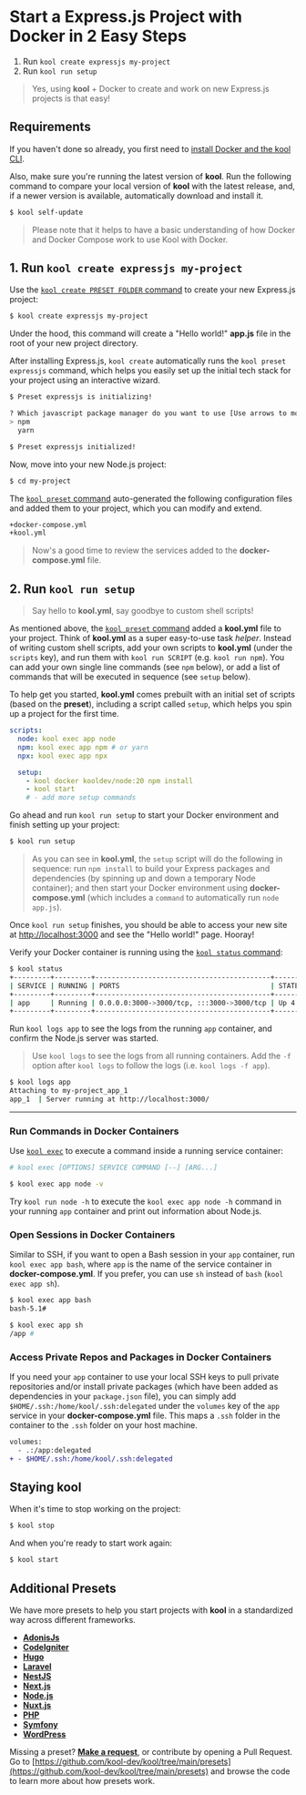 # Start a Express.js Project with Docker in 2 Easy Steps

1. Run `kool create expressjs my-project`
2. Run `kool run setup`

> Yes, using **kool** + Docker to create and work on new Express.js projects is that easy!

## Requirements

If you haven't done so already, you first need to [install Docker and the kool CLI](/docs/getting-started/installation).

Also, make sure you're running the latest version of **kool**. Run the following command to compare your local version of **kool** with the latest release, and, if a newer version is available, automatically download and install it.

```bash
$ kool self-update
```

> Please note that it helps to have a basic understanding of how Docker and Docker Compose work to use Kool with Docker.

## 1. Run `kool create expressjs my-project`

Use the [`kool create PRESET FOLDER` command](/docs/commands/kool-create) to create your new Express.js project:

```bash
$ kool create expressjs my-project
```

Under the hood, this command will create a "Hello world!" **app.js** file in the root of your new project directory.

After installing Express.js, `kool create` automatically runs the `kool preset expressjs` command, which helps you easily set up the initial tech stack for your project using an interactive wizard.

```bash
$ Preset expressjs is initializing!

? Which javascript package manager do you want to use [Use arrows to move, type to filter]
> npm
  yarn

$ Preset expressjs initialized!
```

Now, move into your new Node.js project:

```bash
$ cd my-project
```

The [`kool preset` command](/docs/commands/kool-preset) auto-generated the following configuration files and added them to your project, which you can modify and extend.

```bash
+docker-compose.yml
+kool.yml
```

> Now's a good time to review the services added to the **docker-compose.yml** file.

## 2. Run `kool run setup`

> Say hello to **kool.yml**, say goodbye to custom shell scripts!

As mentioned above, the [`kool preset` command](/docs/commands/kool-preset) added a **kool.yml** file to your project. Think of **kool.yml** as a super easy-to-use task _helper_. Instead of writing custom shell scripts, add your own scripts to **kool.yml** (under the `scripts` key), and run them with `kool run SCRIPT` (e.g. `kool run npm`). You can add your own single line commands (see `npm` below), or add a list of commands that will be executed in sequence (see `setup` below).

To help get you started, **kool.yml** comes prebuilt with an initial set of scripts (based on the **preset**), including a script called `setup`, which helps you spin up a project for the first time.

```yaml
scripts:
  node: kool exec app node
  npm: kool exec app npm # or yarn
  npx: kool exec app npx

  setup:
    - kool docker kooldev/node:20 npm install
    - kool start
	# - add more setup commands
```

Go ahead and run `kool run setup` to start your Docker environment and finish setting up your project:

```bash
$ kool run setup
```

> As you can see in **kool.yml**, the `setup` script will do the following in sequence: run `npm install` to build your Express packages and dependencies (by spinning up and down a temporary Node container); and then start your Docker environment using **docker-compose.yml** (which includes a `command` to automatically run `node app.js`).

Once `kool run setup` finishes, you should be able to access your new site at [http://localhost:3000](http://localhost:3000) and see the "Hello world!" page. Hooray!

Verify your Docker container is running using the [`kool status` command](/docs/commands/kool-status):

```bash
$ kool status
+---------+---------+-------------------------------------------+--------------+
| SERVICE | RUNNING | PORTS                                     | STATE        |
+---------+---------+-------------------------------------------+--------------+
| app     | Running | 0.0.0.0:3000->3000/tcp, :::3000->3000/tcp | Up 4 seconds |
+---------+---------+-------------------------------------------+--------------+
```

Run `kool logs app` to see the logs from the running `app` container, and confirm the Node.js server was started.

> Use `kool logs` to see the logs from all running containers. Add the `-f` option after `kool logs` to follow the logs (i.e. `kool logs -f app`).

```bash
$ kool logs app
Attaching to my-project_app_1
app_1  | Server running at http://localhost:3000/
```

---

### Run Commands in Docker Containers

Use [`kool exec`](/docs/commands/kool-exec) to execute a command inside a running service container:

```bash
# kool exec [OPTIONS] SERVICE COMMAND [--] [ARG...]

$ kool exec app node -v
```

Try `kool run node -h` to execute the `kool exec app node -h` command in your running `app` container and print out information about Node.js.

### Open Sessions in Docker Containers

Similar to SSH, if you want to open a Bash session in your `app` container, run `kool exec app bash`, where `app` is the name of the service container in **docker-compose.yml**. If you prefer, you can use `sh` instead of `bash` (`kool exec app sh`).

```bash
$ kool exec app bash
bash-5.1#

$ kool exec app sh
/app #
```

### Access Private Repos and Packages in Docker Containers

If you need your `app` container to use your local SSH keys to pull private repositories and/or install private packages (which have been added as dependencies in your `package.json` file), you can simply add `$HOME/.ssh:/home/kool/.ssh:delegated` under the `volumes` key of the `app` service in your **docker-compose.yml** file. This maps a `.ssh` folder in the container to the `.ssh` folder on your host machine.

```diff
volumes:
  - .:/app:delegated
+ - $HOME/.ssh:/home/kool/.ssh:delegated
```

## Staying kool

When it's time to stop working on the project:

```bash
$ kool stop
```

And when you're ready to start work again:

```bash
$ kool start
```

## Additional Presets

We have more presets to help you start projects with **kool** in a standardized way across different frameworks.

- **[AdonisJs](/docs/03-Presets/AdonisJs.md)**
- **[CodeIgniter](/docs/03-Presets/CodeIgniter.md)**
- **[Hugo](/docs/03-Presets/Hugo.md)**
- **[Laravel](/docs/03-Presets/Laravel.md)**
- **[NestJS](/docs/03-Presets/NestJS.md)**
- **[Next.js](/docs/03-Presets/NextJS.md)**
- **[Node.js](/docs/03-Presets/NodeJS.md)**
- **[Nuxt.js](/docs/03-Presets/NuxtJS.md)**
- **[PHP](/docs/03-Presets/PHP.md)**
- **[Symfony](/docs/03-Presets/Symfony.md)**
- **[WordPress](/docs/03-Presets/WordPress.md)**

Missing a preset? **[Make a request](https://github.com/kool-dev/kool/issues/new)**, or contribute by opening a Pull Request. Go to [https://github.com/kool-dev/kool/tree/main/presets](https://github.com/kool-dev/kool/tree/main/presets) and browse the code to learn more about how presets work.

